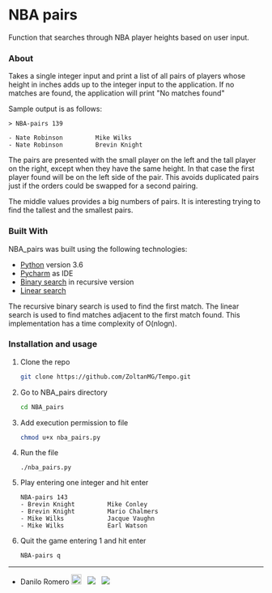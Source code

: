 # NBA pairs
Function that searches through NBA player heights
based on user input.

### About
Takes a single integer input and print a list of all pairs of players
whose height in inches adds up to the integer input to the application. If no
matches are found, the application will print "No matches found"

Sample output is as follows:
```
> NBA-pairs 139

- Nate Robinson      	Mike Wilks
- Nate Robinson      	Brevin Knight
```

The pairs are presented with the small player on the left and the tall player on the right, except when they have the same height. In that case the first player found will be on the left side of the pair.
This avoids duplicated pairs just if the orders could be swapped for a second pairing.

The middle values provides a big numbers of pairs. It is interesting trying to find the tallest and the smallest pairs.

### Built With

NBA_pairs was built using the following technologies:
* [Python](https://www.python.org/) version 3.6
* [Pycharm](https://www.jetbrains.com/pycharm/download) as IDE
* [Binary search](https://en.wikipedia.org/wiki/Binary_search_algorithm) in recursive version
* [Linear search](https://en.wikipedia.org/wiki/Linear_search)


The recursive binary search is used to find the first match.
The linear search is used to find matches adjacent to the first match found.
This implementation has a time complexity of O(nlogn).

### Installation and usage

1. Clone the repo
   ```sh
   git clone https://github.com/ZoltanMG/Tempo.git
   ```
2. Go to NBA_pairs directory
   ```sh
   cd NBA_pairs
   ```
3. Add execution permission to file
   ```sh
   chmod u+x nba_pairs.py
   ```
4. Run the file
   ```
   ./nba_pairs.py
   ```
5. Play entering one integer and hit enter
   ```
   NBA-pairs 143
   - Brevin Knight         Mike Conley
   - Brevin Knight         Mario Chalmers
   - Mike Wilks            Jacque Vaughn
   - Mike Wilks            Earl Watson
   ```
6. Quit the game entering 1 and hit enter
   ```sh
   NBA-pairs q
   ```
------
- Danilo Romero   <a href="https://twitter.com/terpenoide"><img src="https://img.icons8.com/fluent/48/000000/twitter.png" width="20px"></a> &nbsp;  <a href="https://www.linkedin.com/in/danilo-romero-beltran/"><img src="https://img.icons8.com/fluent/20/000000/linkedin.png"></a> &nbsp; <a href="https://github.com/daniloromero"><img src="https://img.icons8.com/fluent/20/000000/github.png"></a>
